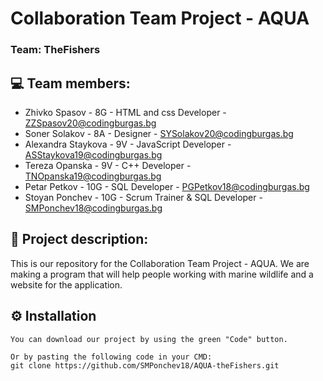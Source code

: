 # Collaboration Team Project - AQUA

### Team: TheFishers

## 💻 Team members:
* Zhivko Spasov - 8G - HTML and css Developer - ZZSpasov20@codingburgas.bg
* Soner Solakov - 8A - Designer - SYSolakov20@codingburgas.bg
* Alexandra Staykova - 9V - JavaScript Developer - ASStaykova19@codingburgas.bg
* Tereza Opanska - 9V - C++ Developer - TNOpanska19@codingburgas.bg
* Petar Petkov - 10G - SQL Developer - PGPetkov18@codingburgas.bg
* Stoyan Ponchev - 10G - Scrum Trainer & SQL Developer - SMPonchev18@codingburgas.bg

## 📖 Project description:
This is our repository for the Collaboration Team Project - AQUA. We are making a program that will help people working with marine wildlife and a website for the application.

## ⚙️ Installation
```
You can download our project by using the green "Code" button.

Or by pasting the following code in your CMD:
git clone https://github.com/SMPonchev18/AQUA-theFishers.git
```
